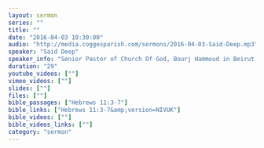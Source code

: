 ```yaml
---
layout: sermon
series: ""
title: ""
date: "2016-04-03 10:30:00"
audio: "http://media.coggesparish.com/sermons/2016-04-03-Said-Deep.mp3"
speaker: "Said Deep"
speaker_info: "Senior Pastor of Church Of God, Bourj Hammoud in Beirut, Lebanon. As General Manager of the NGO, “Mutual Faith, Lebanon” Said also directs an ever-growing ministry to children."
duration: "29"
youtube_videos: [""]
vimeo_videos: [""]
slides: [""]
files: [""]
bible_passages: ["Hebrews 11:3-7"]
bible_links: ["Hebrews 11:3-7&amp;version=NIVUK"]
bible_videos: [""]
bible_videos_links: [""]
category: "sermon"
---
```

